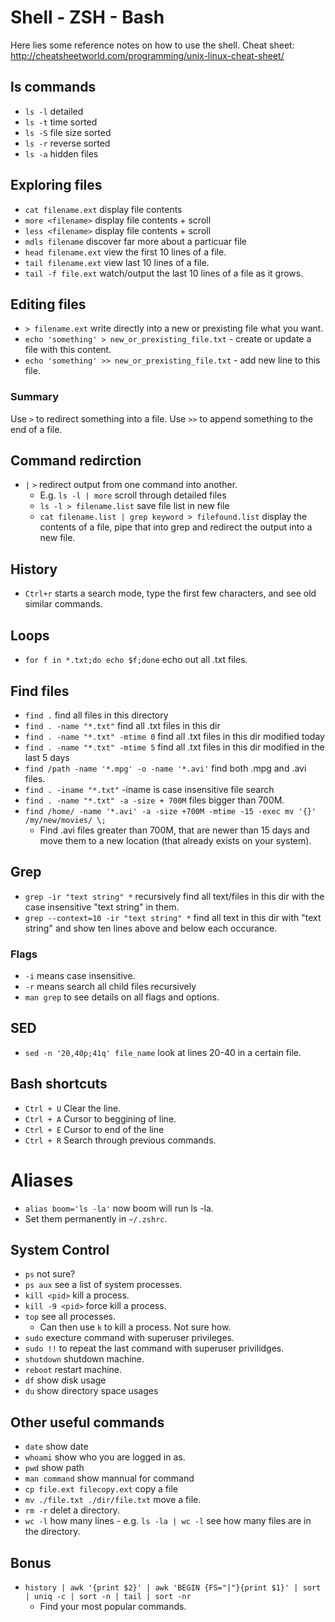 # Shell - ZSH - Bash

Here lies some reference notes on how to use the shell.
Cheat sheet: http://cheatsheetworld.com/programming/unix-linux-cheat-sheet/

## ls commands

- `ls -l` detailed
- `ls -t` time sorted
- `ls -S` file size sorted
- `ls -r` reverse sorted
- `ls -a` hidden files

## Exploring files

- `cat filename.ext` display file contents
- `more <filename>` display file contents + scroll
- `less <filename>` display file contents + scroll
- `mdls filename` discover far more about a particuar file
- `head filename.ext` view the first 10 lines of a file.
- `tail filename.ext` view last 10 lines of a file.
- `tail -f file.ext` watch/output the last 10 lines of a file as it grows.

## Editing files

- `> filename.ext` write directly into a new or prexisting file what you want.
- `echo 'something' > new_or_prexisting_file.txt` - create or update a file with this content.
- `echo 'something' >> new_or_prexisting_file.txt` - add new line to this file.

### Summary

Use `>` to redirect something into a file.
Use `>>` to append something to the end of a file.

## Command redirction

- `|` `>` redirect output from one command into another.
  - E.g. `ls -l | more` scroll through detailed files
  - `ls -l > filename.list` save file list in new file
  - `cat filename.list | grep keyword > filefound.list` display the contents of a file, pipe that into grep and redirect the output into a new file.
  <!-- - `touch filename.xt >> echo 'asdfas';` create a file. -->

## History

- `Ctrl+r` starts a search mode, type the first few characters, and see old similar commands.

## Loops

- `for f in *.txt;do echo $f;done` echo out all .txt files.

## Find files

- `find .` find all files in this directory
- `find . -name "*.txt"` find all .txt files in this dir
- `find . -name "*.txt" -mtime 0` find all .txt files in this dir modified today
- `find . -name "*.txt" -mtime 5` find all .txt files in this dir modified in the last 5 days
- `find /path -name '*.mpg' -o -name '*.avi'` find both .mpg and .avi files.
- `find . -iname "*.txt"` -iname is case insensitive file search
- `find . -name "*.txt" -a -size + 700M` files bigger than 700M.
- `find /home/ -name '*.avi' -a -size +700M -mtime -15 -exec mv '{}' /my/new/movies/ \;`
  - Find .avi files greater than 700M, that are newer than 15 days and move them to a new location (that already exists on your system).

## Grep

- `grep -ir "text string" *` recursively find all text/files in this dir with the case insensitive "text string" in them.
- `grep --context=10 -ir "text string" *` find all text in this dir with "text string" and show ten lines above and below each occurance.

### Flags

- `-i` means case insensitive.
- `-r` means search all child files recursively
- `man grep` to see details on all flags and options.

## SED

- `sed -n '20,40p;41q' file_name` look at lines 20-40 in a certain file.

## Bash shortcuts

- `Ctrl + U` Clear the line.
- `Ctrl + A` Cursor to beggining of line.
- `Ctrl + E` Cursor to end of the line
- `Ctrl + R` Search through previous commands.

# Aliases

- `alias boom='ls -la'` now boom will run ls -la.
- Set them permanently in `~/.zshrc`.

## System Control

- `ps` not sure?
- `ps aux` see a list of system processes.
- `kill <pid>` kill a process.
- `kill -9 <pid>` force kill a process.
- `top` see all processes.
  - Can then use `k` to kill a process. Not sure how.
- `sudo` execture command with superuser privileges.
- `sudo !!` to repeat the last command with superuser privilidges.
- `shutdown` shutdown machine.
- `reboot` restart machine.
- `df` show disk usage
- `du` show directory space usages

## Other useful commands

- `date` show date
- `whoami` show who you are logged in as.
- `pwd` show path
- `man command` show mannual for command
- `cp file.ext filecopy.ext` copy a file
- `mv ./file.txt ./dir/file.txt` move a file.
- `rm -r` delet a directory.
- `wc -l` how many lines - e.g. `ls -la | wc -l` see how many files are in the directory.

## Bonus

- `history | awk '{print $2}' | awk 'BEGIN {FS="|"}{print $1}' | sort | uniq -c | sort -n | tail | sort -nr`
  - Find your most popular commands.
